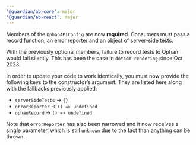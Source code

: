 ```yaml
---
'@guardian/ab-core': major
'@guardian/ab-react': major
---
```


Members of the `OphanAPIConfig` are now **required**. Consumers must pass a
record function, an error reporter and an object of server-side tests.

With the previously optional members, failure to record tests to Ophan would
fail silently. This has been the case in `dotcom-rendering` since Oct 2023.

In order to update your code to work identically, you must now provide the
following keys to the constructor’s argument. They are listed here along with
the fallbacks previously applied:

- `serverSideTests` &rarr; `{}`
- `errorReporter` &rarr; `() => undefined`
- `ophanRecord` &rarr; `() => undefined`

Note that `errorReporter` has also been narrowed and it now receives a single
parameter, which is still `unknown` due to the fact than anything can be thrown.
